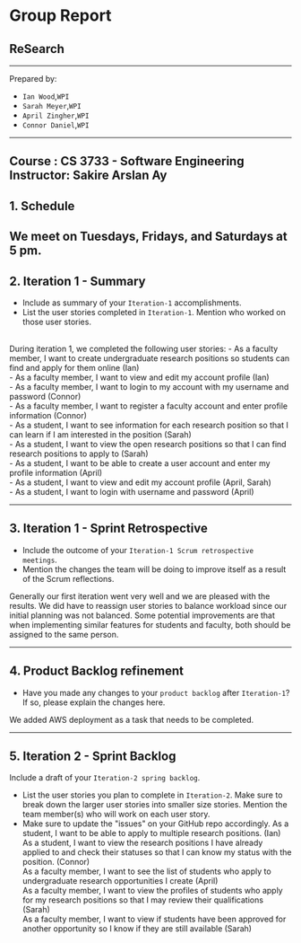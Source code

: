 # Group Report
## ReSearch
--------
Prepared by:
* `Ian Wood`,`WPI`
* `Sarah Meyer`,`WPI`
* `April Zingher`,`WPI`
* `Connor Daniel`,`WPI`
---
**Course** : CS 3733 - Software Engineering
**Instructor**: Sakire Arslan Ay
---
## 1. Schedule
We meet on Tuesdays, Fridays, and Saturdays at 5 pm.
----
## 2. Iteration 1 - Summary
* Include as summary of your `Iteration-1` accomplishments.
* List the user stories completed in `Iteration-1`. Mention who worked on those
user stories.
<br>
During iteration 1, we completed the following user stories:
- As a faculty member, I want to create undergraduate research positions so students can find and apply for them online (Ian) <br>
- As a faculty member, I want to view and edit my account profile (Ian) <br>
- As a faculty member, I want to login to my account with my username and password (Connor) <br>
- As a faculty member, I want to register a faculty account and enter profile information (Connor) <br>
- As a student, I want to see information for each research position so that I can learn if I am interested in the position (Sarah) <br>
- As a student, I want to view the open research positions so that I can find research positions to apply to (Sarah) <br>
- As a student, I want to be able to create a user account and enter my profile information (April) <br>
- As a student, I want to view and edit my account profile (April, Sarah) <br>
- As a student, I want to login with username and password (April)<br>

----
## 3. Iteration 1 - Sprint Retrospective
* Include the outcome of your `Iteration-1 Scrum retrospective meetings`.
* Mention the changes the team will be doing to improve itself as a result of the
Scrum reflections.

Generally our first iteration went very well and we are pleased with the results. We did have to reassign user stories to balance workload since our initial planning was not balanced. Some potential improvements are that when implementing similar features for students and faculty, both should be assigned to the same person.

----
## 4. Product Backlog refinement
* Have you made any changes to your `product backlog` after `Iteration-1`? If so,
please explain the changes here.

We added AWS deployment as a task that needs to be completed. 

----
## 5. Iteration 2 - Sprint Backlog
Include a draft of your `Iteration-2 spring backlog`.
* List the user stories you plan to complete in `Iteration-2`. Make sure to break
down the larger user stories into smaller size stories. Mention the team member(s)
who will work on each user story.
* Make sure to update the "issues" on your GitHub repo accordingly.
As a student, I want to be able to apply to multiple research positions. (Ian) <br>
As a student, I want to view the research positions I have already applied to and check their statuses so that I can know my status with the position. (Connor) <br>
As a faculty member, I want to see the list of students who apply to undergraduate research opportunities I create (April) <br>
As a faculty member, I want to view the profiles of students who apply for my research positions so that I may review their qualifications (Sarah) <br>
As a faculty member, I want to view if students have been approved for another opportunity so I know if they are still available (Sarah)
